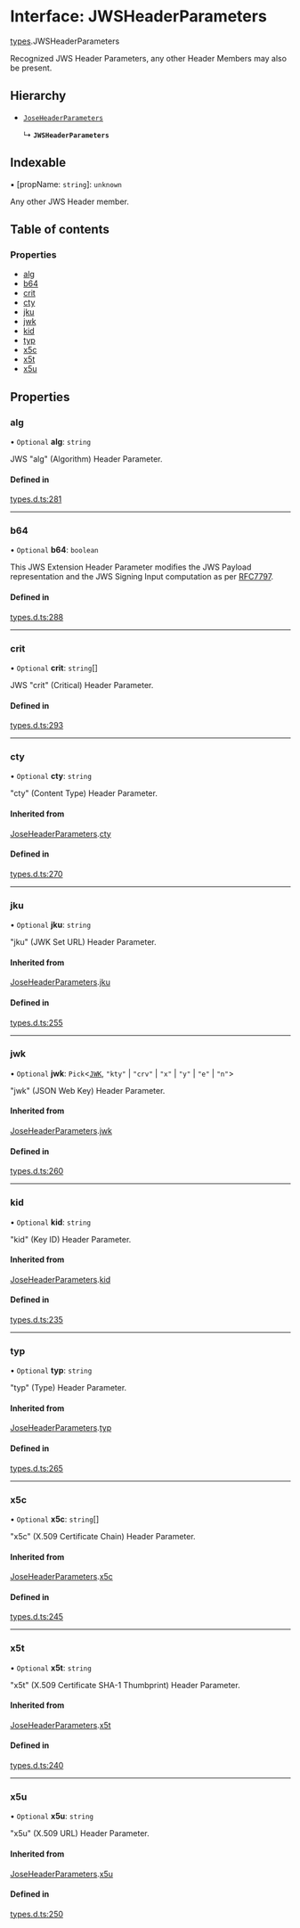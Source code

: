 # Interface: JWSHeaderParameters

[types](../modules/types.md).JWSHeaderParameters

Recognized JWS Header Parameters, any other Header Members
may also be present.

## Hierarchy

- [`JoseHeaderParameters`](types.JoseHeaderParameters.md)

  ↳ **`JWSHeaderParameters`**

## Indexable

▪ [propName: `string`]: `unknown`

Any other JWS Header member.

## Table of contents

### Properties

- [alg](types.JWSHeaderParameters.md#alg)
- [b64](types.JWSHeaderParameters.md#b64)
- [crit](types.JWSHeaderParameters.md#crit)
- [cty](types.JWSHeaderParameters.md#cty)
- [jku](types.JWSHeaderParameters.md#jku)
- [jwk](types.JWSHeaderParameters.md#jwk)
- [kid](types.JWSHeaderParameters.md#kid)
- [typ](types.JWSHeaderParameters.md#typ)
- [x5c](types.JWSHeaderParameters.md#x5c)
- [x5t](types.JWSHeaderParameters.md#x5t)
- [x5u](types.JWSHeaderParameters.md#x5u)

## Properties

### alg

• `Optional` **alg**: `string`

JWS "alg" (Algorithm) Header Parameter.

#### Defined in

[types.d.ts:281](https://github.com/panva/jose/blob/v3.16.1/src/types.d.ts#L281)

___

### b64

• `Optional` **b64**: `boolean`

This JWS Extension Header Parameter modifies the JWS Payload
representation and the JWS Signing Input computation as per
[RFC7797](https://tools.ietf.org/html/rfc7797).

#### Defined in

[types.d.ts:288](https://github.com/panva/jose/blob/v3.16.1/src/types.d.ts#L288)

___

### crit

• `Optional` **crit**: `string`[]

JWS "crit" (Critical) Header Parameter.

#### Defined in

[types.d.ts:293](https://github.com/panva/jose/blob/v3.16.1/src/types.d.ts#L293)

___

### cty

• `Optional` **cty**: `string`

"cty" (Content Type) Header Parameter.

#### Inherited from

[JoseHeaderParameters](types.JoseHeaderParameters.md).[cty](types.JoseHeaderParameters.md#cty)

#### Defined in

[types.d.ts:270](https://github.com/panva/jose/blob/v3.16.1/src/types.d.ts#L270)

___

### jku

• `Optional` **jku**: `string`

"jku" (JWK Set URL) Header Parameter.

#### Inherited from

[JoseHeaderParameters](types.JoseHeaderParameters.md).[jku](types.JoseHeaderParameters.md#jku)

#### Defined in

[types.d.ts:255](https://github.com/panva/jose/blob/v3.16.1/src/types.d.ts#L255)

___

### jwk

• `Optional` **jwk**: `Pick`<[`JWK`](types.JWK.md), ``"kty"`` \| ``"crv"`` \| ``"x"`` \| ``"y"`` \| ``"e"`` \| ``"n"``\>

"jwk" (JSON Web Key) Header Parameter.

#### Inherited from

[JoseHeaderParameters](types.JoseHeaderParameters.md).[jwk](types.JoseHeaderParameters.md#jwk)

#### Defined in

[types.d.ts:260](https://github.com/panva/jose/blob/v3.16.1/src/types.d.ts#L260)

___

### kid

• `Optional` **kid**: `string`

"kid" (Key ID) Header Parameter.

#### Inherited from

[JoseHeaderParameters](types.JoseHeaderParameters.md).[kid](types.JoseHeaderParameters.md#kid)

#### Defined in

[types.d.ts:235](https://github.com/panva/jose/blob/v3.16.1/src/types.d.ts#L235)

___

### typ

• `Optional` **typ**: `string`

"typ" (Type) Header Parameter.

#### Inherited from

[JoseHeaderParameters](types.JoseHeaderParameters.md).[typ](types.JoseHeaderParameters.md#typ)

#### Defined in

[types.d.ts:265](https://github.com/panva/jose/blob/v3.16.1/src/types.d.ts#L265)

___

### x5c

• `Optional` **x5c**: `string`[]

"x5c" (X.509 Certificate Chain) Header Parameter.

#### Inherited from

[JoseHeaderParameters](types.JoseHeaderParameters.md).[x5c](types.JoseHeaderParameters.md#x5c)

#### Defined in

[types.d.ts:245](https://github.com/panva/jose/blob/v3.16.1/src/types.d.ts#L245)

___

### x5t

• `Optional` **x5t**: `string`

"x5t" (X.509 Certificate SHA-1 Thumbprint) Header Parameter.

#### Inherited from

[JoseHeaderParameters](types.JoseHeaderParameters.md).[x5t](types.JoseHeaderParameters.md#x5t)

#### Defined in

[types.d.ts:240](https://github.com/panva/jose/blob/v3.16.1/src/types.d.ts#L240)

___

### x5u

• `Optional` **x5u**: `string`

"x5u" (X.509 URL) Header Parameter.

#### Inherited from

[JoseHeaderParameters](types.JoseHeaderParameters.md).[x5u](types.JoseHeaderParameters.md#x5u)

#### Defined in

[types.d.ts:250](https://github.com/panva/jose/blob/v3.16.1/src/types.d.ts#L250)
